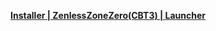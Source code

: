 **[Installer | ZenlessZoneZero(CBT3) | Launcher](https://autopatchos.zenlesszonezero.com/download/pclauncher/0.3.0/u0tusjh1lLPb/HYP-Installer_1711789454_UwsKtfdl_0_9_3_43.exe)**
